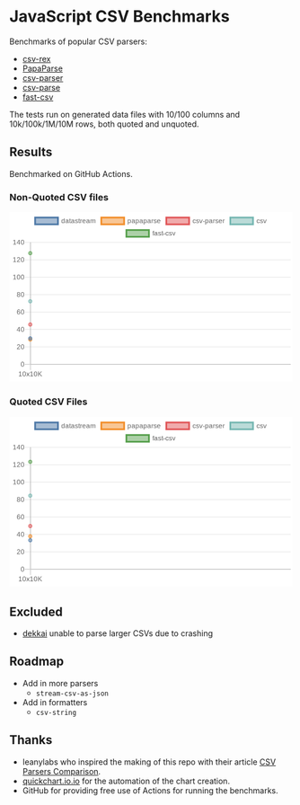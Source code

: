 # JavaScript CSV Benchmarks

Benchmarks of popular CSV parsers:

* [csv-rex](https://github.com/willfarrell/csv-rex)
* [PapaParse](https://www.papaparse.com/)
* [csv-parser](https://www.npmjs.com/package/csv-parser)
* [csv-parse](https://csv.js.org/parse/)
* [fast-csv](https://www.npmjs.com/package/fast-csv)
  
The tests run on generated data files with 10/100 columns and 10k/100k/1M/10M rows, both quoted and unquoted.


## Results 
Benchmarked on GitHub Actions.

### Non-Quoted CSV files
![Non-Quoted CSV Parser Benchmarks](results/quotes=false.png)


### Quoted CSV Files
![Quoted CSV Parser Benchmarks](results/quotes=true.png)


## Excluded

* [dekkai](https://www.npmjs.com/package/dekkai) unable to parse larger CSVs due to crashing


## Roadmap
- Add in more parsers
  - `stream-csv-as-json`
- Add in formatters
  - `csv-string`

## Thanks
- leanylabs who inspired the making of this repo with their article [CSV Parsers Comparison](https://leanylabs.com/blog/js-csv-parsers-benchmarks/).
- [quickchart.io.io](https://quickchart.io) for the automation of the chart creation.
- GitHub for providing free use of Actions for running the benchmarks.